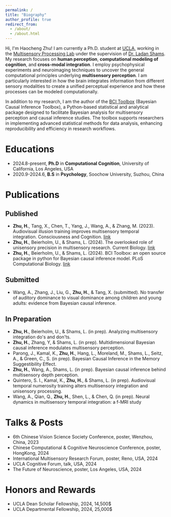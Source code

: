 ```yaml
---
permalink: /
title: "Biography"
author_profile: true
redirect_from: 
  - /about/
  - /about.html
---
```


Hi, I'm Haocheng Zhu! I am currently a Ph.D. student at [UCLA](https://www.ucla.edu), working in the [Multisensory Processing Lab](https://shamslab.psych.ucla.edu) under the supervision of [Dr. Ladan Shams](https://scholar.google.com/citations?user=ws5IamUAAAAJ&hl=zh-CN). My research focuses on **human perception**, **computational modeling of cognition**, and **cross-modal integration**. I employ psychophysical experiments and neuroimaging techniques to uncover the general computational principles underlying **multisensory perception**. I am particularly interested in how the brain integrates information from different sensory modalities to create a unified perceptual experience and how these processes can be modeled computationally.

In addition to my research, I am the author of the [BCI Toolbox](https://bcitoolboxrmd.readthedocs.io/en/latest/) (Bayesian Causal Inference Toolbox), a Python-based statistical and analytical package designed to facilitate Bayesian analysis for multisensory perception and causal inference studies. The toolbox supports researchers in implementing advanced statistical methods for data analysis, enhancing reproducibility and efficiency in research workflows.


Educations
======
* 2024.8-present, **Ph.D** in **Computational Cognition**, University of California, Los Angeles, USA
* 2020.9-2024.6, **B.S** in **Psychology**, Soochow University, Suzhou, China

Publications
======

Published
------
* **Zhu, H.**, Tang, X., Chen, T., Yang, J., Wang, A., & Zhang, M. (2023). Audiovisual illusion training improves multisensory temporal integration. Consciousness and Cognition. [link](https://doi.org/10.1016/j.concog.2023.103478)
* **Zhu, H.**, Beierholm, U., & Shams, L. (2024). The overlooked role of unisensory precision in multisensory research. Current Biology. [link](https://doi.org/10.1016/j.cub.2024.01.057)
* **Zhu, H.**, Beierholm, U., & Shams, L. (2024). BCI Toolbox: an open source package in python for Bayesian causal inference model. PLoS Computational Biology. [link](https://journals.plos.org/ploscompbiol/article?id=10.1371/journal.pcbi.1011791)   

Submitted
------
* Wang, A., Zhang, J., Liu, G., **Zhu, H.**, & Tang, X. (submitted). No transfer of auditory dominance to visual dominance among children and young adults: evidence from Bayesian causal inference.

In Preparation
------
* **Zhu, H.**, Beierholm, U., & Shams, L. (in prep). Analyzing multisensory integration do's and don'ts.
* **Zhu, H.**, Zhang, Y, & Shams, L. (in prep). Multidimensional Bayesian causal inference modulates multisensory perception.
* Parong, J., Kamal, K., **Zhu, H.**, Hang, L., Moreland, M., Shams, L., Seitz, A., & Green, C., S. (in prep). Bayesian Causal Inference in the Memory Suggestibility Effect.
* **Zhu, H.**, Wang, A., Shams, L. (in prep). Bayesian causal inference behind multisensory depth perception.
* Quintero, S. I., Kamal, K., **Zhu, H.**, & Shams, L. (in prep). Audiovisual temporal numerosity training alters multisensory integration and unisensory processing.
* Wang, A., Qian, Q., **Zhu, H.**, Shen, L., & Chen, Q. (in prep). Neural dynamics in multisensory temporal integration: a f-MRI study

Talks & Posts
======
* 6th Chinese Vision Science Society Conference, poster, Wenzhou, China, 2023
* Chinese Computational & Cognitive Neuroscience Conference, poster, HongKong, 2024
* International Multisensory Research Forum, poster, Reno, USA, 2024
* UCLA Cognitive Forum, talk, USA, 2024
* The Future of Neuroscience, poster, Los Angeles, USA, 2024
  


Honors and Rewards
======
* UCLA Dean Scholar Fellowship, 2024, 14,500$
* UCLA Departmental Fellowship, 2024, 25,000$



